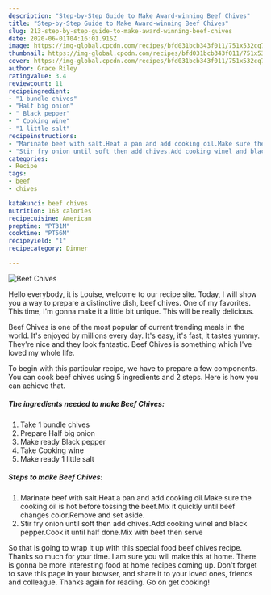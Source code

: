```yaml
---
description: "Step-by-Step Guide to Make Award-winning Beef Chives"
title: "Step-by-Step Guide to Make Award-winning Beef Chives"
slug: 213-step-by-step-guide-to-make-award-winning-beef-chives
date: 2020-06-01T04:16:01.915Z
image: https://img-global.cpcdn.com/recipes/bfd031bcb343f011/751x532cq70/beef-chives-recipe-main-photo.jpg
thumbnail: https://img-global.cpcdn.com/recipes/bfd031bcb343f011/751x532cq70/beef-chives-recipe-main-photo.jpg
cover: https://img-global.cpcdn.com/recipes/bfd031bcb343f011/751x532cq70/beef-chives-recipe-main-photo.jpg
author: Grace Riley
ratingvalue: 3.4
reviewcount: 11
recipeingredient:
- "1 bundle chives"
- "Half big onion"
- " Black pepper"
- " Cooking wine"
- "1 little salt"
recipeinstructions:
- "Marinate beef with salt.Heat a pan and add cooking oil.Make sure the cooking.oil is hot before tossing the beef.Mix it quickly until beef changes color.Remove and set aside."
- "Stir fry onion until soft then add chives.Add cooking winel and black pepper.Cook it until half done.Mix with beef then serve"
categories:
- Recipe
tags:
- beef
- chives

katakunci: beef chives 
nutrition: 163 calories
recipecuisine: American
preptime: "PT31M"
cooktime: "PT56M"
recipeyield: "1"
recipecategory: Dinner

---
```



![Beef Chives](https://img-global.cpcdn.com/recipes/bfd031bcb343f011/751x532cq70/beef-chives-recipe-main-photo.jpg)

Hello everybody, it is Louise, welcome to our recipe site. Today, I will show you a way to prepare a distinctive dish, beef chives. One of my favorites. This time, I'm gonna make it a little bit unique. This will be really delicious.

Beef Chives is one of the most popular of current trending meals in the world. It's enjoyed by millions every day. It's easy, it's fast, it tastes yummy. They're nice and they look fantastic. Beef Chives is something which I've loved my whole life.




To begin with this particular recipe, we have to prepare a few components. You can cook beef chives using 5 ingredients and 2 steps. Here is how you can achieve that.

<!--inarticleads1-->

##### The ingredients needed to make Beef Chives:

1. Take 1 bundle chives
1. Prepare Half big onion
1. Make ready  Black pepper
1. Take  Cooking wine
1. Make ready 1 little salt




<!--inarticleads2-->

##### Steps to make Beef Chives:

1. Marinate beef with salt.Heat a pan and add cooking oil.Make sure the cooking.oil is hot before tossing the beef.Mix it quickly until beef changes color.Remove and set aside.
1. Stir fry onion until soft then add chives.Add cooking winel and black pepper.Cook it until half done.Mix with beef then serve




So that is going to wrap it up with this special food beef chives recipe. Thanks so much for your time. I am sure you will make this at home. There is gonna be more interesting food at home recipes coming up. Don't forget to save this page in your browser, and share it to your loved ones, friends and colleague. Thanks again for reading. Go on get cooking!
